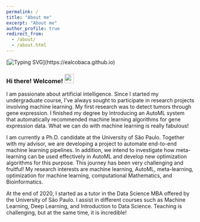 ```yaml
---
permalink: /
title: "About me"
excerpt: "About me"
author_profile: true
redirect_from: 
  - /about/
  - /about.html
---
```


[![Typing SVG](https://readme-typing-svg.herokuapp.com?color=011B56&size=40&width=500&height=100&lines=Hello!;Ol%C3%A1!;%C2%A1Hola!;Ciao!;Salut!;Kia+ora!;%E3%82%84%E3%81%82;%E4%BD%A0%E5%A5%BD;Nice+to+meet+you!)](https://ealcobaca.github.io)


### Hi there! Welcome! <img src="https://media.giphy.com/media/hvRJCLFzcasrR4ia7z/giphy.gif" width="25px">

I am passionate about artificial intelligence. Since I started my undergraduate course, I've always sought to participate in research projects involving machine learning. My first research was to detect tumors through gene expression. I finished my degree by introducing an AutoML system that automatically recommended machine learning algorithms for gene expression data. What we can do with machine learning is really fabulous!

I am currently a Ph.D. candidate at the University of São Paulo. Together with my advisor, we are developing a project to automate end-to-end machine learning pipelines. In addition, we intend to investigate how meta-learning can be used effectively in AutoML and develop new optimization algorithms for this purpose. This journey has been very challenging and fruitful! My research interests are machine learning, AutoML, meta-learning, optimization for machine learning, computational Mathematics, and Bioinformatics.

At the end of 2020, I started as a tutor in the Data Science MBA offered by the University of São Paulo. I assist in different courses such as Machine Learning, Deep Learning, and Introduction to Data Science. Teaching is challenging, but at the same time, it is incredible!

